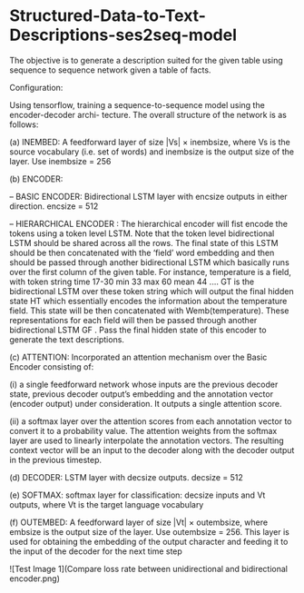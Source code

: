 # Structured-Data-to-Text-Descriptions-ses2seq-model

The objective is to generate a description suited for the given table using sequence to sequence network given a table of facts.

Configuration:

Using tensorflow, training a sequence-to-sequence model using the encoder-decoder archi-
tecture. The overall structure of the network is as follows:

(a) INEMBED: A feedforward layer of size |Vs| × inembsize, where Vs is the source
vocabulary (i.e. set of words) and inembsize is the output size of the layer. Use
inembsize = 256

(b) ENCODER:

– BASIC ENCODER: Bidirectional LSTM layer with encsize outputs in either direction. encsize = 512

– HIERARCHICAL ENCODER : The hierarchical encoder will fist encode the tokens using a token level LSTM. Note
that the token level bidirectional LSTM should be shared across all the rows. The final state of this LSTM should be then concatenated with the ‘field’ word embedding and then should be passed through another bidirectional LSTM which basically runs over the first column of the given table. For instance, temperature is a field, with token string time 17-30 min 33
max 60 mean 44 .... GT is the bidirectional LSTM over these token string which will output the final hidden state HT which essentially encodes the information about the temperature field. This state will be then concatenated
with Wemb(temperature). These representations for each field will then be passed through another bidirectional LSTM GF . Pass the final hidden state of this encoder to generate the text descriptions.

(c) ATTENTION: Incorporated an attention mechanism over the Basic Encoder consisting of: 

(i) a single feedforward network whose inputs are the previous decoder state, previous decoder output’s embedding and
the annotation vector (encoder output) under consideration. It outputs a single
attention score. 

(ii) a softmax layer over the attention scores from each annotation
vector to convert it to a probability value. The attention weights from the softmax
layer are used to linearly interpolate the annotation vectors. The resulting context
vector will be an input to the decoder along with the decoder output in the
previous timestep.

(d) DECODER: LSTM layer with decsize outputs. decsize = 512

(e) SOFTMAX: softmax layer for classification: decsize inputs and Vt outputs, where Vt is the target language vocabulary

(f) OUTEMBED: A feedforward layer of size |Vt| × outembsize, where embsize
is the output size of the layer. Use outembsize = 256. This layer is used for
obtaining the embedding of the output character and feeding it to the input of
the decoder for the next time step

![Test Image 1](Compare loss rate between unidirectional and bidirectional encoder.png)
